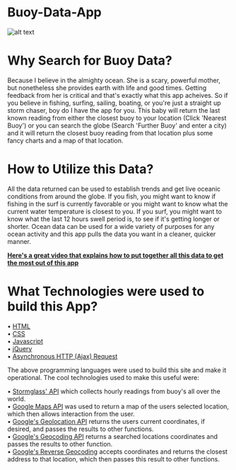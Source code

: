# Buoy-Data-App
![alt text](https://c2.staticflickr.com/2/1980/45164389582_eba5ca9bd5_c.jpg)

# Why Search for Buoy Data?
Because I believe in the almighty ocean. She is a scary, powerful mother, but nonetheless she provides earth with life and good times. Getting feedback from her is critical and that's exactly what this app acheives. So if you believe in fishing, surfing, sailing, boating, or you're just a straight up storm chaser, boy do I have the app for you. This baby will return the last known reading from either the closest buoy to your location (Click 'Nearest Buoy') or you can search the globe (Search 'Further Buoy' and enter a city) and it will return the closest buoy reading from that location plus some fancy charts and a map of that location. 

# How to Utilize this Data? 
All the data returned can be used to establish trends and get live oceanic conditions from around the globe. If you fish, you might want to know if fishing in the surf is currently favorable or you might want to know what the current water temperature is closest to you. If you surf, you might want to know what the last 12 hours swell period is, to see if it's getting longer or shorter. Ocean data can be used for a wide variety of purposes for any ocean activity and this app pulls the data you want in a cleaner, quicker manner. 

<b>[Here's a great video that explains how to put together all this data to get the most out of this app](https://youtu.be/Yl14Dggru0o)</b>

# What Technologies were used to build this App? 
• [HTML](https://developer.mozilla.org/en-US/docs/Web/HTML)</br>
• [CSS](https://developer.mozilla.org/en-US/docs/Web/CSS)</br>
• [Javascript](https://www.javascript.com/)</br>
• [jQuery](https://jquery.com/)</br>
• [Asynchronous HTTP (Ajax) Request](http://api.jquery.com/jquery.ajax/)</br> 

The above programming languages were used to build this site and make it operational. The cool technologies used to make this useful were:

• [Stormglass' API](https://stormglass.io/) which collects hourly readings from buoy's all over the world. </br>
• [Google Maps API](https://developers.google.com/maps/documentation/) was used to return a map of the users selected location, which then allows interaction from the user. </br> 
• [Google's Geolocation API](https://developers.google.com/maps/documentation/geolocation/intro) returns the users current coordinates, if desired, and passes the results to other functions. </br>
• [Google's Geocoding API](https://developers.google.com/maps/documentation/geocoding/start) returns a searched locations coordinates and passes the results to other function. </br>
• [Google's Reverse Geocoding](https://developers.google.com/maps/documentation/javascript/examples/geocoding-reverse) accepts coordinates and returns the closest address to that location, which then passes this result to other functions. </br>
